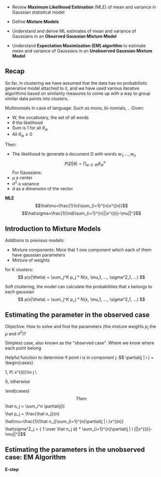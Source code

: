- Review **Maximum Likelihood Estimation** (MLE) of mean and variance in Gaussian statistical model
    
- Define **Mixture Models**
    
- Understand and derive ML estimates of mean and variance of Gaussians in an **Observed Gaussian Mixture Model**
    
- Understand **Expectation Maximization (EM) algorithm** to estimate mean and variance of Gaussians in an **Unobserved Gaussian Mixture Model**

## Recap
So far, in clustering we have assumed that the data has no probabilistic generative model attached to it, and we have used various iterative algorithms based on similarity measures to come up with a way to group similar data points into clusters.

Multinomials In case of language: Such as mono, bi-nomials, .. Given:

- W, the vocabulary, the set of all words
- $\theta$ the likelihood
- Sum is 1 for all $\theta_w$
- All $\theta_w \geq 0$

Then:
- The likelihood to generate a document D with words $w_1,\dots,w_n$
$$P(D | \theta) = \prod_{w\in W}\theta^{n}_w$$
For Gaussians:
- $\mu$ a center
- $\sigma^2$ a variance
- d as a dimension of the vector

**MLE** 
$$\hat\mu=\frac{1}{n}\sum_{i=1}^{n}x^{(n)}$$
$$\hat\sigma=\frac{1}{nd}\sum_{i=1}^{n}||x^{(i)}-\mu||^2$$

## Introduction to Mixture Models

Additions to previous models:
- Mixture components: More that 1 one component which each of them have gaussian parameters
- Mixture of weights

for K clusters:
$$
p(x|\theta) = \sum_j^K p_j * N(x, \mu_1, ..., \sigma^2_1, ...)
$$

Soft clustering, the model can calculate the probabilities that x belongs to each gaussian
$$
p(x|\theta) = \sum_j^K p_j * N(x, \mu_1, ..., \sigma^2_1, ...)
$$

## Estimating the parameter in the observed case

Objective: How to solve and find the parameters (the mixture weights $p_j$ the $\mu$ and $\sigma^2$)?

Simplest case, also known as the "observed case". Where we know where each point belong

Helpful function to determine if point i is in component j:
$$
\partial(j | i ) =
\begin{cases}

1, if\ x^{(i)}\in j \\

0, otherwise

\end{cases}$$
Then:
$$
\hat n_j = \sum_i^n \partial(j|i)
$$
$$
\hat p_j = \frac{\hat n_j}{n}
$$
$$
\hat\mu=\frac{1}{\hat n_j}\sum_{i=1}^{n}\partial(j | i )x^{(n)}
$$
$$
\hat\sigma^2_j = { 1 \over \hat n_j d} * \sum_{i=1}^{n}\partial(j | i )||x^{(i)}-\mu||^2$$
## Estimating the parameters in the unobserved case: EM Algorithm

#### E-step
